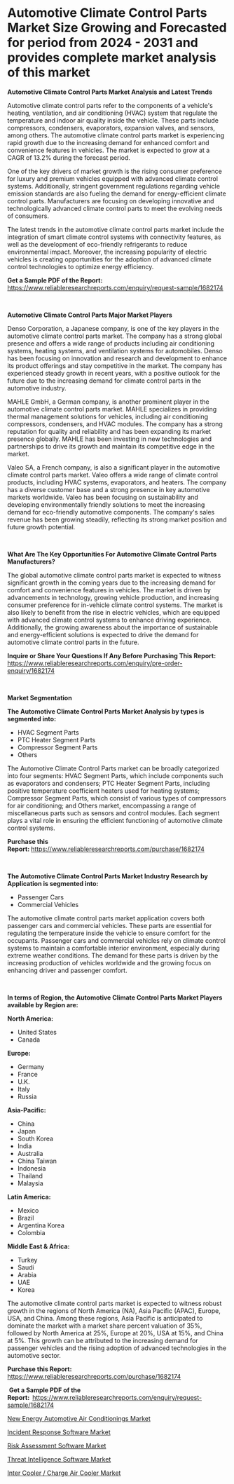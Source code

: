 <p><h1>Automotive Climate Control Parts Market Size Growing and Forecasted for period from 2024 - 2031 and provides complete market analysis of this market</h1></p><p><strong>Automotive Climate Control Parts Market Analysis and Latest Trends</strong></p>
<p><p>Automotive climate control parts refer to the components of a vehicle's heating, ventilation, and air conditioning (HVAC) system that regulate the temperature and indoor air quality inside the vehicle. These parts include compressors, condensers, evaporators, expansion valves, and sensors, among others. The automotive climate control parts market is experiencing rapid growth due to the increasing demand for enhanced comfort and convenience features in vehicles. The market is expected to grow at a CAGR of 13.2% during the forecast period.</p><p>One of the key drivers of market growth is the rising consumer preference for luxury and premium vehicles equipped with advanced climate control systems. Additionally, stringent government regulations regarding vehicle emission standards are also fueling the demand for energy-efficient climate control parts. Manufacturers are focusing on developing innovative and technologically advanced climate control parts to meet the evolving needs of consumers.</p><p>The latest trends in the automotive climate control parts market include the integration of smart climate control systems with connectivity features, as well as the development of eco-friendly refrigerants to reduce environmental impact. Moreover, the increasing popularity of electric vehicles is creating opportunities for the adoption of advanced climate control technologies to optimize energy efficiency.</p></p>
<p><strong>Get a Sample PDF of the Report:&nbsp;</strong> <a href="https://www.reliableresearchreports.com/enquiry/request-sample/1682174">https://www.reliableresearchreports.com/enquiry/request-sample/1682174</a></p>
<p>&nbsp;</p>
<p><strong>Automotive Climate Control Parts Major Market Players</strong></p>
<p><p>Denso Corporation, a Japanese company, is one of the key players in the automotive climate control parts market. The company has a strong global presence and offers a wide range of products including air conditioning systems, heating systems, and ventilation systems for automobiles. Denso has been focusing on innovation and research and development to enhance its product offerings and stay competitive in the market. The company has experienced steady growth in recent years, with a positive outlook for the future due to the increasing demand for climate control parts in the automotive industry.</p><p>MAHLE GmbH, a German company, is another prominent player in the automotive climate control parts market. MAHLE specializes in providing thermal management solutions for vehicles, including air conditioning compressors, condensers, and HVAC modules. The company has a strong reputation for quality and reliability and has been expanding its market presence globally. MAHLE has been investing in new technologies and partnerships to drive its growth and maintain its competitive edge in the market.</p><p>Valeo SA, a French company, is also a significant player in the automotive climate control parts market. Valeo offers a wide range of climate control products, including HVAC systems, evaporators, and heaters. The company has a diverse customer base and a strong presence in key automotive markets worldwide. Valeo has been focusing on sustainability and developing environmentally friendly solutions to meet the increasing demand for eco-friendly automotive components. The company's sales revenue has been growing steadily, reflecting its strong market position and future growth potential.</p></p>
<p>&nbsp;</p>
<p><strong>What Are The Key Opportunities For Automotive Climate Control Parts Manufacturers?</strong></p>
<p><p>The global automotive climate control parts market is expected to witness significant growth in the coming years due to the increasing demand for comfort and convenience features in vehicles. The market is driven by advancements in technology, growing vehicle production, and increasing consumer preference for in-vehicle climate control systems. The market is also likely to benefit from the rise in electric vehicles, which are equipped with advanced climate control systems to enhance driving experience. Additionally, the growing awareness about the importance of sustainable and energy-efficient solutions is expected to drive the demand for automotive climate control parts in the future.</p></p>
<p><strong>Inquire or Share Your Questions If Any Before Purchasing This Report:</strong> <a href="https://www.reliableresearchreports.com/enquiry/pre-order-enquiry/1682174">https://www.reliableresearchreports.com/enquiry/pre-order-enquiry/1682174</a></p>
<p>&nbsp;</p>
<p><strong>Market Segmentation</strong></p>
<p><strong>The Automotive Climate Control Parts Market Analysis by types is segmented into:</strong></p>
<p><ul><li>HVAC Segment Parts</li><li>PTC Heater Segment Parts</li><li>Compressor Segment Parts</li><li>Others</li></ul></p>
<p><p>The Automotive Climate Control Parts market can be broadly categorized into four segments: HVAC Segment Parts, which include components such as evaporators and condensers; PTC Heater Segment Parts, including positive temperature coefficient heaters used for heating systems; Compressor Segment Parts, which consist of various types of compressors for air conditioning; and Others market, encompassing a range of miscellaneous parts such as sensors and control modules. Each segment plays a vital role in ensuring the efficient functioning of automotive climate control systems.</p></p>
<p><strong>Purchase this Report:&nbsp;</strong><a href="https://www.reliableresearchreports.com/purchase/1682174">https://www.reliableresearchreports.com/purchase/1682174</a></p>
<p>&nbsp;</p>
<p><strong>The Automotive Climate Control Parts Market Industry Research by Application is segmented into:</strong></p>
<p><ul><li>Passenger Cars</li><li>Commercial Vehicles</li></ul></p>
<p><p>The automotive climate control parts market application covers both passenger cars and commercial vehicles. These parts are essential for regulating the temperature inside the vehicle to ensure comfort for the occupants. Passenger cars and commercial vehicles rely on climate control systems to maintain a comfortable interior environment, especially during extreme weather conditions. The demand for these parts is driven by the increasing production of vehicles worldwide and the growing focus on enhancing driver and passenger comfort.</p></p>
<p>&nbsp;</p>
<p><strong>In terms of Region, the Automotive Climate Control Parts Market Players available by Region are:</strong></p>
<p>
    <p> <strong> North America: </strong>
        <ul>
            <li>United States</li>
            <li>Canada</li>
        </ul>
        </p> 
    <p> <strong> Europe: </strong>
        <ul>
            <li>Germany</li>
            <li>France</li>
            <li>U.K.</li>
            <li>Italy</li>
            <li>Russia</li>
        </ul>
        </p> 
    <p> <strong> Asia-Pacific: </strong>
        <ul>
            <li>China</li>
            <li>Japan</li>
            <li>South Korea</li>
            <li>India</li>
            <li>Australia</li>
            <li>China Taiwan</li>
            <li>Indonesia</li>
            <li>Thailand</li>
            <li>Malaysia</li>
        </ul>
        </p> 
    <p> <strong> Latin America: </strong>
        <ul>
            <li>Mexico</li>
            <li>Brazil</li>
            <li>Argentina Korea</li>
            <li>Colombia</li>
        </ul>
        </p> 
    <p> <strong> Middle East & Africa: </strong>
        <ul>
            <li>Turkey</li>
            <li>Saudi</li>
            <li>Arabia</li>
            <li>UAE</li>
            <li>Korea</li>
        </ul>
    </p>
    </p>
<p><p>The automotive climate control parts market is expected to witness robust growth in the regions of North America (NA), Asia Pacific (APAC), Europe, USA, and China. Among these regions, Asia Pacific is anticipated to dominate the market with a market share percent valuation of 35%, followed by North America at 25%, Europe at 20%, USA at 15%, and China at 5%. This growth can be attributed to the increasing demand for passenger vehicles and the rising adoption of advanced technologies in the automotive sector.</p></p>
<p><strong>Purchase this Report: </strong><a href="https://www.reliableresearchreports.com/purchase/1682174">https://www.reliableresearchreports.com/purchase/1682174</a></p>
<p>&nbsp;<strong>Get a Sample PDF of the Report:&nbsp;&nbsp;</strong><a href="https://www.reliableresearchreports.com/enquiry/request-sample/1682174">https://www.reliableresearchreports.com/enquiry/request-sample/1682174</a></p>
<p><strong></strong></p>
<p><p><a href="https://github.com/RickHolmes3/Market-Research-Report-List-3/blob/main/new-energy-automotive-air-conditionings-market.md">New Energy Automotive Air Conditionings Market</a></p><p><a href="https://medium.com/@terrellconn/incident-response-software-market-analysis-and-sze-forecasted-for-period-from-2024-to-2031-1c8c9b495b73">Incident Response Software Market</a></p><p><a href="https://medium.com/@terrellconn/risk-assessment-software-market-outlook-industry-overview-and-forecast-2024-to-2031-7501d5c45552">Risk Assessment Software Market</a></p><p><a href="https://medium.com/@terrellconn/threat-intelligence-software-market-trends-and-market-analysis-forecasted-for-period-2024-2031-186580c17a45">Threat Intelligence Software Market</a></p><p><a href="https://github.com/Krish2023na/Market-Research-Report-List-3/blob/main/inter-cooler-charge-air-cooler-market.md">Inter Cooler / Charge Air Cooler Market</a></p></p>
